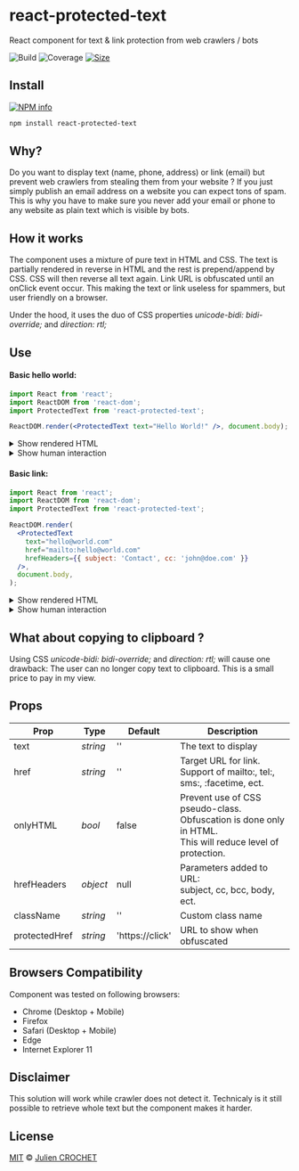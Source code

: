 # react-protected-text

React component for text & link protection from web crawlers / bots

![Build][build-badge]
![Coverage][coverage-badge]
[![Size][size-badge]][size]

## Install

[![NPM info][npm-badge]][npm]

```sh
npm install react-protected-text
```

## Why?

Do you want to display text (name, phone, address) or link (email) but prevent web crawlers from stealing them from your website ?
If you just simply publish an email address on a website you can expect tons of spam.
This is why you have to make sure you never add your email or phone to any website as plain text which is visible by bots.

## How it works

The component uses a mixture of pure text in HTML and CSS.
The text is partially rendered in reverse in HTML and the rest is prepend/append by CSS. CSS will then reverse all text again.
Link URL is obfuscated until an onClick event occur.
This making the text or link useless for spammers, but user friendly on a browser.

Under the hood, it uses the duo of CSS properties _unicode-bidi: bidi-override;_ and _direction: rtl;_

## Use

#### Basic hello world:

```jsx
import React from 'react';
import ReactDOM from 'react-dom';
import ProtectedText from 'react-protected-text';

ReactDOM.render(<ProtectedText text="Hello World!" />, document.body);
```

<details>
<summary>Show rendered HTML</summary>

```jsx
<span class="protected-text">
  <style type="text/css">
    * {
      unicode-bidi: bidi-override; direction: rtl;
    }
    .protected-text > *:before {
      content: "!dlr" 
    }
    .protected-text > *:after {
      content: "lleH"
    }
  </style>
  <span>oW o</span>
</span>
```

</details>       
<details>
<summary>Show human interaction</summary>

```jsx
<span>Hello World!</span>
```

</details>

#### Basic link:

```jsx
import React from 'react';
import ReactDOM from 'react-dom';
import ProtectedText from 'react-protected-text';

ReactDOM.render(
  <ProtectedText
    text="hello@world.com"
    href="mailto:hello@world.com"
    hrefHeaders={{ subject: 'Contact', cc: 'john@doe.com' }}
  />,
  document.body,
);
```

<details>
<summary>Show rendered HTML</summary>

```jsx
<span class="protected-text">
  <style type="text/css">
    * {
      unicode-bidi: bidi-override; direction: rtl;
    }
    *:before {
      content: "moc.d"
    }
    *:after {
      content: "olleh"
    }
  </style>
  <a href="https://click">lrow@</a>
</span>
```

</details>
<details>
<summary>Show human interaction</summary>

```jsx
<a href="mailto:hello@world.com?subject=Contact@cc=john@doe.com">hello@world.com</a>
```

</details>

## What about copying to clipboard ?
Using CSS _unicode-bidi: bidi-override;_ and _direction: rtl;_ will cause one drawback: The user can no longer copy text to clipboard.
This is a small price to pay in my view. 

## Props

| Prop          | Type     | Default         | Description |
| --------------| -------- | --------------- | - |
| text          | _string_ | ''              | The text to display |
| href          | _string_ | ''              | Target URL for link.<br>Support of mailto:, tel:, sms:, :facetime, ect. |
| onlyHTML      | _bool_   | false           | Prevent use of CSS pseudo-class. Obfuscation is done only in HTML.<br>This will reduce level of protection. |
| hrefHeaders   | _object_ | null            | Parameters added to URL:<br>subject, cc, bcc, body, ect. |
| className     | _string_ | ''              | Custom class name |
| protectedHref | _string_ | 'https://click' | URL to show when obfuscated |

## Browsers Compatibility

Component was tested on following browsers:

- Chrome (Desktop + Mobile)
- Firefox
- Safari (Desktop + Mobile)
- Edge
- Internet Explorer 11

## Disclaimer
This solution will work while crawler does not detect it. Technicaly is it still possible to retrieve whole text but the component makes it harder.

## License

[MIT][license] © [Julien CROCHET][author]

[build-badge]: https://img.shields.io/static/v1?label=build&message=passing&color=brightgreen
[size-badge]: https://img.shields.io/bundlephobia/minzip/react-protected-text
[coverage-badge]: https://img.shields.io/static/v1?label=coverage&message=100%&color=brightgreen
[size]: https://bundlephobia.com/result?p=react-protected-text
[npm-badge]: https://nodei.co/npm/react-protected-text.png?downloads=true
[npm]: https://www.npmjs.com/package/react-protected-text
[license]: LICENSE
[author]: https://www.crochet.me
